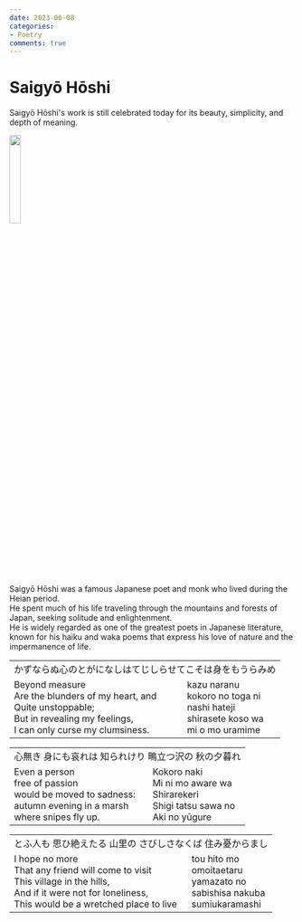 ```yaml
---
date: 2023-06-08
categories:
- Poetry
comments: true
---
```

# Saigyō Hōshi


Saigyō Hōshi's work is still celebrated today for its beauty, simplicity, and depth of meaning.   

<img src="/img/saigyo/saigyo.jpg" width="20%">

<!-- more -->
Saigyō Hōshi was a famous Japanese poet and monk who lived during the Heian period.  
He spent much of his life traveling through the mountains and forests of Japan, seeking solitude and enlightenment.   
He is widely regarded as one of the greatest poets in Japanese literature, known for his haiku and waka poems that express his love of nature and the impermanence of life.



<table>
    <tr><td colspan="2">かずならぬ心のとがになしはてじしらせてこそは身をもうらみめ</td></tr>
    <tr>
    <td>Beyond measure<br/>
        Are the blunders of my heart, and<br/>
        Quite unstoppable;<br/>
        But in revealing my feelings,<br/>
        I can only curse my clumsiness.
    </td>
    <td>
        kazu naranu<br/>
        kokoro no toga ni<br/>
        nashi hateji<br/>
        shirasete koso wa<br/>
        mi o mo uramime
    </td>
    </tr>
</table>



<table>
    <tr><td colspan="2">心無き 身にも哀れは 知られけり 鴫立つ沢の 秋の夕暮れ</td></tr>
    <tr>
    <td>Even a person<br>free of passion<br>would be moved to sadness:<br>autumn evening in a marsh<br>where snipes fly up.</td>
    <td>Kokoro naki<br>Mi ni mo aware wa<br>Shirarekeri<br>Shigi tatsu sawa no<br>Aki no yūgure</td>
    </tr>
</table>

<table>
    <tr><td colspan="2">とふ人も
思ひ絶えたる
山里の
さびしさなくば
住み憂からまし</td></tr>
    <tr>
        <td>
            I hope no more<br>
            That any friend will come to visit<br>
            This village in the hills,<br>
            And if it were not for loneliness,<br>
            This would be a wretched place to live
        </td>
<td>tou hito mo <br> omoitaetaru <br> yamazato no <br> sabishisa nakuba <br> sumiukaramashi</td>
</tr>

</table>



  



